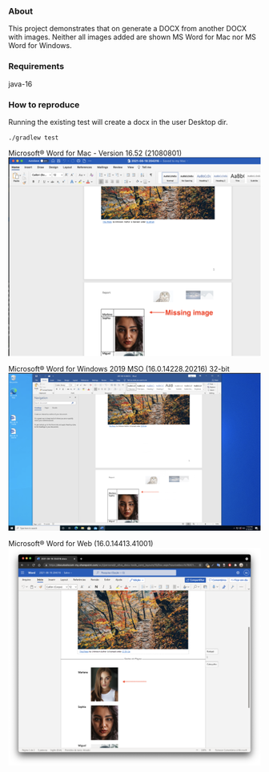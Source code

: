 ### About

This project demonstrates that on generate a DOCX from another DOCX with images. Neither all images added are shown  MS Word for Mac nor MS Word for Windows.
 
### Requirements

java-16

### How to reproduce

Running the existing test will create a docx in the user Desktop dir.

```bash
./gradlew test
```

Microsoft® Word for Mac - Version 16.52 (21080801)
![img](./assets/img1.png)

Microsoft® Word for Windows 2019 MSO (16.0.14228.20216) 32-bit
![img](./assets/img2.png)

Microsoft® Word for Web (16.0.14413.41001)
![img](./assets/img3.png)